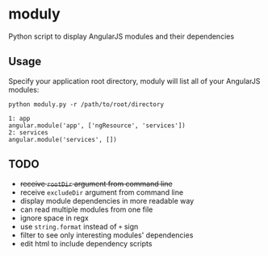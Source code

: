 moduly
======

Python script to display AngularJS modules and their dependencies

## Usage

Specify your application root directory, moduly will list all of your AngularJS modules:

```
python moduly.py -r /path/to/root/directory

1: app
angular.module('app', ['ngResource', 'services'])
2: services
angular.module('services', [])
```

## TODO

- ~~receive ``rootDir`` argument from command line~~
- receive ``excludeDir`` argument from command line
- display module dependencies in more readable way
- can read multiple modules from one file
- ignore space in regx
- use ``string.format`` instead of ``+`` sign
- filter to see only interesting modules' dependencies
- edit html to include dependency scripts
